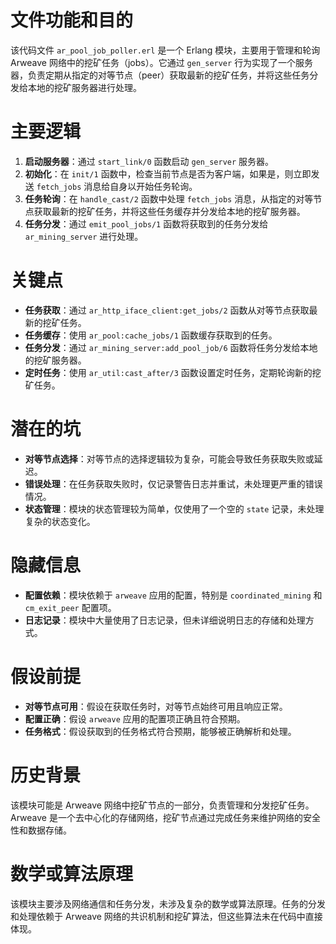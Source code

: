 # 文件功能和目的
该代码文件 `ar_pool_job_poller.erl` 是一个 Erlang 模块，主要用于管理和轮询 Arweave 网络中的挖矿任务（jobs）。它通过 `gen_server` 行为实现了一个服务器，负责定期从指定的对等节点（peer）获取最新的挖矿任务，并将这些任务分发给本地的挖矿服务器进行处理。

# 主要逻辑
1. **启动服务器**：通过 `start_link/0` 函数启动 `gen_server` 服务器。
2. **初始化**：在 `init/1` 函数中，检查当前节点是否为客户端，如果是，则立即发送 `fetch_jobs` 消息给自身以开始任务轮询。
3. **任务轮询**：在 `handle_cast/2` 函数中处理 `fetch_jobs` 消息，从指定的对等节点获取最新的挖矿任务，并将这些任务缓存并分发给本地的挖矿服务器。
4. **任务分发**：通过 `emit_pool_jobs/1` 函数将获取到的任务分发给 `ar_mining_server` 进行处理。

# 关键点
- **任务获取**：通过 `ar_http_iface_client:get_jobs/2` 函数从对等节点获取最新的挖矿任务。
- **任务缓存**：使用 `ar_pool:cache_jobs/1` 函数缓存获取到的任务。
- **任务分发**：通过 `ar_mining_server:add_pool_job/6` 函数将任务分发给本地的挖矿服务器。
- **定时任务**：使用 `ar_util:cast_after/3` 函数设置定时任务，定期轮询新的挖矿任务。

# 潜在的坑
- **对等节点选择**：对等节点的选择逻辑较为复杂，可能会导致任务获取失败或延迟。
- **错误处理**：在任务获取失败时，仅记录警告日志并重试，未处理更严重的错误情况。
- **状态管理**：模块的状态管理较为简单，仅使用了一个空的 `state` 记录，未处理复杂的状态变化。

# 隐藏信息
- **配置依赖**：模块依赖于 `arweave` 应用的配置，特别是 `coordinated_mining` 和 `cm_exit_peer` 配置项。
- **日志记录**：模块中大量使用了日志记录，但未详细说明日志的存储和处理方式。

# 假设前提
- **对等节点可用**：假设在获取任务时，对等节点始终可用且响应正常。
- **配置正确**：假设 `arweave` 应用的配置项正确且符合预期。
- **任务格式**：假设获取到的任务格式符合预期，能够被正确解析和处理。

# 历史背景
该模块可能是 Arweave 网络中挖矿节点的一部分，负责管理和分发挖矿任务。Arweave 是一个去中心化的存储网络，挖矿节点通过完成任务来维护网络的安全性和数据存储。

# 数学或算法原理
该模块主要涉及网络通信和任务分发，未涉及复杂的数学或算法原理。任务的分发和处理依赖于 Arweave 网络的共识机制和挖矿算法，但这些算法未在代码中直接体现。